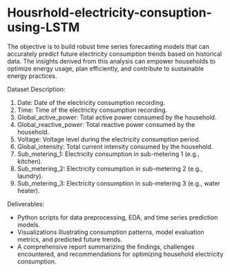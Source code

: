 # Housrhold-electricity-consuption-using-LSTM
The objective is to  build robust time series forecasting models that can accurately predict future electricity  consumption trends based on historical data. The insights derived from this analysis can empower  households to optimize energy usage, plan efficiently, and contribute to sustainable energy  practices.


Dataset Description:
1. Date: Date of the electricity consumption recording.
2. Time: Time of the electricity consumption recording.
3. Global_active_power: Total active power consumed by the household.
4. Global_reactive_power: Total reactive power consumed by the household.
5. Voltage: Voltage level during the electricity consumption period.
6. Global_intensity: Total current intensity consumed by the household.
7. Sub_metering_1: Electricity consumption in sub-metering 1 (e.g., kitchen).
8. Sub_metering_2: Electricity consumption in sub-metering 2 (e.g., laundry).
9. Sub_metering_3: Electricity consumption in sub-metering 3 (e.g., water heater).

Deliverables:
- Python scripts for data preprocessing, EDA, and time series prediction models.
- Visualizations illustrating consumption patterns, model evaluation metrics, and predicted future 
trends.
- A comprehensive report summarizing the findings, challenges encountered, and recommendations 
for optimizing household electricity consumption.
